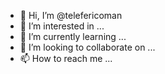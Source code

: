 - 👋 Hi, I’m @telefericoman
- 👀 I’m interested in ...
- 🌱 I’m currently learning ...
- 💞️ I’m looking to collaborate on ...
- 📫 How to reach me ...

<!---
telefericoman/telefericoman is a ✨ special ✨ repository because its `README.md` (this file) appears on your GitHub profile.
You can click the Preview link to take a look at your changes.
--->
